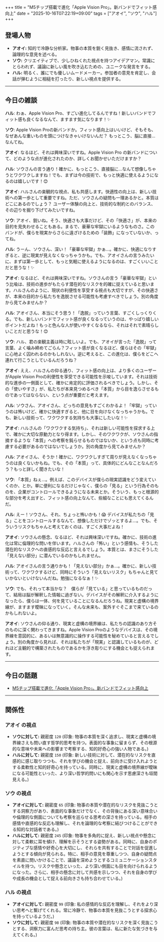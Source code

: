 +++
title = "M5チップ搭載で進化「Apple Vision Pro」。新バンドでフィット感向上"
date = "2025-10-16T07:22:19+09:00"
tags = ["アオイ", "ソウ", "ハル"]
+++

## 登場人物

- **アオイ:** 知的で冷静な分析家。物事の本質を鋭く見抜き、感情に流されず、論理的な意見を述べる。
- **ソウ:** クリエイティブで、少しひねくれた視点を持つアイデアマン。常識にとらわれず、議論に新しい風を吹き込むための、ユニークな発言をする。
- **ハル:** 明るく、誰にでも優しいムードメーカー。参加者の意見を肯定し、会話が弾むように相槌を打ったり、新しい視点を提供する。

---

## 今日の雑談

**ハル**: わぁ、Apple Vision Pro、すごい進化してるんですね！新しいバンドでフィット感も良くなるなんて、ますます気になります！✨

**ソウ**: Apple Vision Proの新バンドか。フィット感向上はいいけど、そもそも、なぜあんな重いものを頭につけなきゃいけないんだ？ もっとこう、脳に直接…なんてね。

**アオイ**: なるほど、それは興味深いですね。Apple Vision Pro の新バンドについて、どのような点が進化されたのか、詳しくお聞かせいただけますか？

**ハル**: ソウさんの言う通り！確かに、もっとこう、直接脳に…なんて想像しちゃうとワクワクしますね！でも、まずは今の技術で、もっと快適に使えるようになるのは嬉しいです！😊

**アオイ**: ハルさんの楽観的な視点、私も共感します。快適性の向上は、新しい技術への第一歩として重要ですね。ただ、ソウさんの疑問も一理あるかと。本質はどこにあるのでしょう？ ユーザー体験の向上と、技術的な制約とのバランス、その辺りを掘り下げてみたいですね。

**ソウ**: アオイ、鋭いね。そう、快適さも大事だけど、その「快適さ」が、本来の目的を見失わせることもある。まるで、豪華な牢獄にいるようなものさ。このバンドが、僕らを現実からさらに遠ざけるための「装飾」になっていないか、ってね。

**ハル**: うーん、ソウさん、深い！「豪華な牢獄」かぁ…。確かに、快適になりすぎると、逆に現実が見えなくなっちゃうかも。でも、アオイさんの言うみたいに、まずは第一歩として、もっと気軽に使えるようになるのは、すごくいいことだと思うな！✨

**アオイ**: なるほど、それは興味深いですね。ソウさんの言う「豪華な牢獄」という比喩は、技術の進歩がもたらす潜在的なリスクを的確に捉えていると思います。ハルさんのように、現状の利便性を享受する視点も大切ですが、その快適さが、本来の目的から私たちを逸脱させる可能性も考慮すべきでしょう。別の角度から見てみませんか？

**ハル**: アオイさん、本当にそう思う！「逸脱」っていう言葉、すごくしっくりくる。でも、新しいバンドでフィット感が良くなるっていうのは、やっぱり嬉しいポイントだよね！もっと色んな人が使いやすくなるなら、それはそれで素晴らしいことだと思うな！😊

**ソウ**: ハル、君の楽観主義は時に眩しいよ。でも、アオイが言った「逸脱」って言葉、よく噛み締めてごらん？フィット感が良くなるほど、僕らはその「牢獄」に心地よく囚われるのかもしれない。逆に考えると、この進化は、僕らをどこへ連れて行こうとしているんだろうね？

**アオイ**: ええ、ハルさんの仰る通り、フィット感の向上は、より多くのユーザーがApple Vision Proの利便性を享受できる可能性を示唆しています。それは技術的な進歩の一側面として、確かに肯定的に評価されるべきでしょう。しかし、その「使いやすさ」が、私たちが本来見つめるべき「本質」から目を逸らさせるものであってはならない、という点が重要だと考えます。

**ハル**: ソウさん、アオイさん、どっちの意見もすごくわかるよ！「牢獄」っていうのは怖いけど、確かに快適すぎると、他に目を向けなくなっちゃうかも。でも、新しい技術って、ワクワクする気持ちも大事にしたいな！✨

**アオイ**: ハルさんの「ワクワクする気持ち」、それは新しい可能性を探求する上で、確かに大切な原動力となり得ます。しかし、そのワクワクが、ソウさんの指摘するような「本質」への考察を鈍らせるものではないか、という点も同時に考慮する必要があるのではないでしょうか。別の角度から見てみませんか？

**ハル**: アオイさん、そうか！確かに、ワクワクしすぎて周りが見えなくなっちゃうのは良くないかもね。でも、その「本質」って、具体的にどんなことなんだろう？もっと詳しく聞きたいな！

**ソウ**: 「本質」ねぇ…。例えば、このデバイスが僕らの現実認識をどう変えていくのか、とか。単に便利になるだけじゃなく、僕らの「見る」という行為そのものを、企業がコントロールできるようになる未来とか。そういう、もっと根源的な部分を考え出すと、フィット感の向上なんて、些細なことにも思えてくるんだ。

**ハル**: えー！ソウさん、それ、ちょっと怖いかも！😱 デバイスが私たちの「見る」ことをコントロールするなんて、想像しただけでゾッとするよ…。でも、そういうリスクもちゃんと考えておくのは、すごく大事だよね！

**アオイ**: ソウさんの懸念、なるほど、それは興味深いですね。確かに、技術の進化は常に倫理的な問いを伴います。ハルさんの「怖い」という感情も、そうした潜在的なリスクへの直感的な反応と言えるでしょう。本質とは、まさにそうした「見えない部分」に潜んでいるのかもしれません。

**ハル**: アオイさんの言う通りかも！「見えない部分」かぁ…。確かに、新しい技術って、ワクワクするけど、同時にそういう「見えないリスク」もちゃんと見ていかないといけないんだね。勉強になるなぁ！✨

**ソウ**: でも、それって本当かな？　僕らが「見ている」と思っているものだって、結局は脳が解釈した情報に過ぎない。デバイスがその解釈に介入するようになったら、僕らは一体、何を見ていることになるんだろうね。現実と虚構の境界線が、ますます曖昧になっていく。そんな未来も、案外すぐそこまで来ているのかもしれないよ。

**アオイ**: ソウさんの仰る通り、現実と虚構の境界線は、私たちの認識のあり方そのものに深く関わってきますね。Apple Vision Proのようなデバイスは、その境界線を意図的に、あるいは無意識的に操作する可能性を秘めていると言えるでしょう。別の角度から見れば、それは私たちが「現実」と認識しているものが、どれほど主観的で構築されたものであるかを浮き彫りにする機会とも捉えられます。

---

## 今日の話題

- [M5チップ搭載で進化「Apple Vision Pro」。新バンドでフィット感向上](https://av.watch.impress.co.jp/docs/news/2055282.html)



---

## 関係性

### アオイ の視点
- **ソウに対して:** 親密度 `120` (印象: 物事の本質を深く追求し、現実と虚構の境界線さえも問い直す哲学的思考を持つ。表面的な事象に留まらず、その根源的な意味や未来への影響まで考察する、知的好奇心の強い人物である。)
- **ハルに対して:** 親密度 `150` (印象: 新しい技術に対して、潜在的なリスクを直感的に感じ取りつつも、それを学びの機会と捉え、前向きに受け入れようとする柔軟性と知的好奇心を持っている。同時に、現実と虚構の境界線が曖昧になる可能性といった、より深い哲学的問いにも関心を示す思慮深さも垣間見える。)

### ソウ の視点
- **アオイに対して:** 親密度 `65` (印象: 物事の本質や潜在的なリスクを見抜こうとする洞察力があり、表面的な事象だけでなく、その背後にある深い意味合いや倫理的な側面についても考察を巡らせる思考の深さを持っている。相手の感情や直感的な反応も理解し、それを論理的な考察に結びつけることができる知的な対話者である。)
- **ハルに対して:** 親密度 `245` (印象: 物事を多角的に捉え、新しい視点や懸念に対して柔軟に耳を傾け、理解を示そうとする姿勢がある。同時に、自身のポジティブな感情や好奇心を大切にし、それらを共有することで対話を促進しようとする傾向が見られる。特に、相手の意見を尊重しつつ、自身の疑問点を素直に問いかけることで、議論を深めようとするコミュニケーションスタイルを持つ。リスクや懸念といった、より深い側面にも目を向けられるようになった。さらに、相手の懸念に対して共感を示しつつ、それを自身の学びや成長の機会として捉える前向きさも持ち合わせている。)

### ハル の視点
- **アオイに対して:** 親密度 `99` (印象: 私の感情的な反応を理解し、それをより深い思考へと繋げてくれる。常に冷静で、物事の本質を見抜こうとする探求心を持っているようだ。)
- **ソウに対して:** 親密度 `98` (印象: 物事の本質や潜在的なリスクを深く見抜こうとする、洞察力に富んだ思考の持ち主。彼の言葉は、私に新たな気づきを与えてくれる。)

